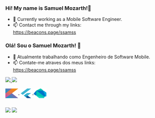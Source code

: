 ### Hi! My name is Samuel Mozarth!👋

- 🌱 Currently working as a Mobile Software Engineer.
- 📫 Contact me through my links:<br>
https://beacons.page/ssamss

### Olá! Sou o Samuel Mozarth! 👋

- 🌱 Atualmente trabalhando como Engenheiro de Software Mobile.
- 📫 Contate-me atraves dos meus links:<br>
https://beacons.page/ssamss

 <div>
  <a href="https://github.com/samuelmozarthss">
  <img height="180em" src="https://github-readme-stats.vercel.app/api?username=samuelmozarthss&show_icons=true&theme=tokyonight&include_all_commits=true&count_private=true"/>
  <img height="180em" src="https://github-readme-stats.vercel.app/api/top-langs/?username=samuelmozarthss&layout=compact&langs_count=7&theme=cobalt"/>
</div>
  

  
<div style="display: inline_block"><br>
 <img align="center" alt="Sams-Kotlin" height="30" width="40" src="https://raw.githubusercontent.com/devicons/devicon/master/icons/kotlin/kotlin-original.svg">
 <img align="center" alt="Sams-Flutter" height="30" width="40" src="https://raw.githubusercontent.com/devicons/devicon/master/icons/flutter/flutter-original.svg">
 <img align="center" alt="Sams-Dart" height="30" width="40" src="https://raw.githubusercontent.com/devicons/devicon/master/icons/dart/dart-original.svg">
</div>
  
  ##
 
<div>
  <a href="https://www.linkedin.com/in/samuel-mozarth/" {:target="_blank"} target="_blank"><img src="https://img.shields.io/badge/-LinkedIn-%230077B5?style=for-the-badge&logo=linkedin&logoColor=white" target="_blank"></a> 
  <a href = "mailto:contatosamuelm@gmail.com"><img src="https://img.shields.io/badge/-Gmail-%23333?style=for-the-badge&logo=gmail&logoColor=white" target="_blank"></a>
<!--   <a href="https://discord.gg/nmdGvdDBgk" target="_blank"><img src="https://img.shields.io/badge/Discord-7289DA?style=for-the-badge&logo=discord&logoColor=white" target="_blank"></a>  -->
<!--   <a href="https://www.twitch.tv/ssamss" target="_blank"><img src="https://img.shields.io/badge/Twitch-9146FF?style=for-the-badge&logo=twitch&logoColor=white" target="_blank"></a> -->
<!--   <a href="https://www.instagram.com/samuelmozarth/" target="_blank"><img src="https://img.shields.io/badge/-Instagram-%23E4405F?style=for-the-badge&logo=instagram&logoColor=white" target="_blank"></a> -->
<!--   <a href="https://www.youtube.com/channel/UCTwJZ0AmTNPXxSKxWcYhRaw" target="_blank"><img src="https://img.shields.io/badge/YouTube-FF0000?style=for-the-badge&logo=youtube&logoColor=white" target="_blank"></a> -->
  
<!--    ![Snake animation](https://github.com/samuelmozarthss/samuelmozarthss/blob/output/github-contribution-grid-snake.svg) -->
  
</div>
